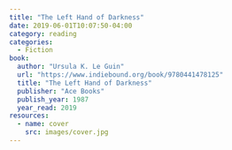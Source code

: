 ```yaml
---
title: "The Left Hand of Darkness"
date: 2019-06-01T10:07:50-04:00
category: reading
categories:
  - Fiction
book:
  author: "Ursula K. Le Guin"
  url: "https://www.indiebound.org/book/9780441478125"
  title: "The Left Hand of Darkness"
  publisher: "Ace Books"
  publish_year: 1987
  year_read: 2019
resources:
  - name: cover
    src: images/cover.jpg
---
```



